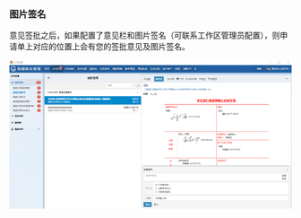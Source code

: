 ﻿
### 图片签名
意见签批之后，如果配置了意见栏和图片签名（可联系工作区管理员配置），则申请单上对应的位置上会有您的签批意见及图片签名。

   ![图片签名](images/图片签名.png)
